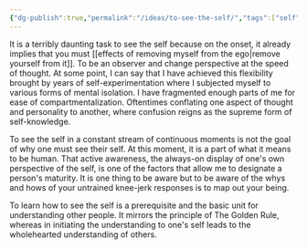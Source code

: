 ```yaml
---
{"dg-publish":true,"permalink":"/ideas/to-see-the-self/","tags":["self","thoughts"],"noteIcon":"2","created":"2024-09-22T06:59:18.179+08:00","updated":"2024-12-17T17:59:29.490+08:00"}
---
```



It is a terribly daunting task to see the self because on the onset, it already implies that you must [[effects of removing myself from the ego\|remove yourself from it]]. To be an observer and change perspective at the speed of thought. At some point, I can say that I have achieved this flexibility brought by years of self-experimentation where I subjected myself to various forms of mental isolation. I have fragmented enough parts of me for ease of compartmentalization. Oftentimes conflating one aspect of thought and personality to another, where confusion reigns as the supreme form of self-knowledge.

To see the self in a constant stream of continuous moments is not the goal of why one must see their self. At this moment, it is a part of what it means to be human. That active awareness, the always-on display of one's own perspective of the self, is one of the factors that allow me to designate a person's maturity. It is one thing to be aware but to be aware of the whys and hows of your untrained knee-jerk responses is to map out your being.

To learn how to see the self is a prerequisite and the basic unit for understanding other people. It mirrors the principle of The Golden Rule, whereas in initiating the understanding to one's self leads to the wholehearted understanding of others. 